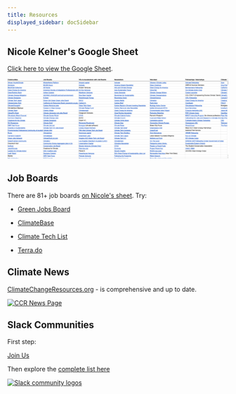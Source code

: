 ```yaml
---
title: Resources
displayed_sidebar: docSidebar
---
```

## Nicole Kelner's Google Sheet

[Click here to view the Google Sheet](https://docs.google.com/spreadsheets/d/1QzarGBkRUvTSx8qu92O0d3zJ6XkblfyyMONSPUsoLgs/edit#gid=0).

[![Nicole Kelner's Google Sheet](../static/img/nicoles-spreadsheet.png)](https://docs.google.com/spreadsheets/d/1QzarGBkRUvTSx8qu92O0d3zJ6XkblfyyMONSPUsoLgs/edit#gid=0)

## Job Boards

There are 81+ job boards [on Nicole's sheet](https://docs.google.com/spreadsheets/d/1QzarGBkRUvTSx8qu92O0d3zJ6XkblfyyMONSPUsoLgs/edit#gid=0). Try:
- [Green Jobs Board](https://www.greenjobsboard.us/)

- [ClimateBase](https://climatebase.org)

- [Climate Tech List](https://climatetechlist.com)

- [Terra.do](https://terra.do/climate-jobs/job-board/)

## Climate News

[ClimateChangeResources.org](https://climatechangeresources.org) - is comprehensive and up to date.

[![CCR News Page](/img/ccr-news-page.png)](https://climatechangeresources.org)

## Slack Communities

First step:

<a href="https://chat.climatetechhandbook.com" class="doc-button">Join Us</a>
<br/>

Then explore the [complete list here](https://www.climatefinance.xyz/climate-slack-communities)

[![Slack community logos](/img/slack-communities.png)](https://www.climatefinance.xyz/climate-slack-communities)
